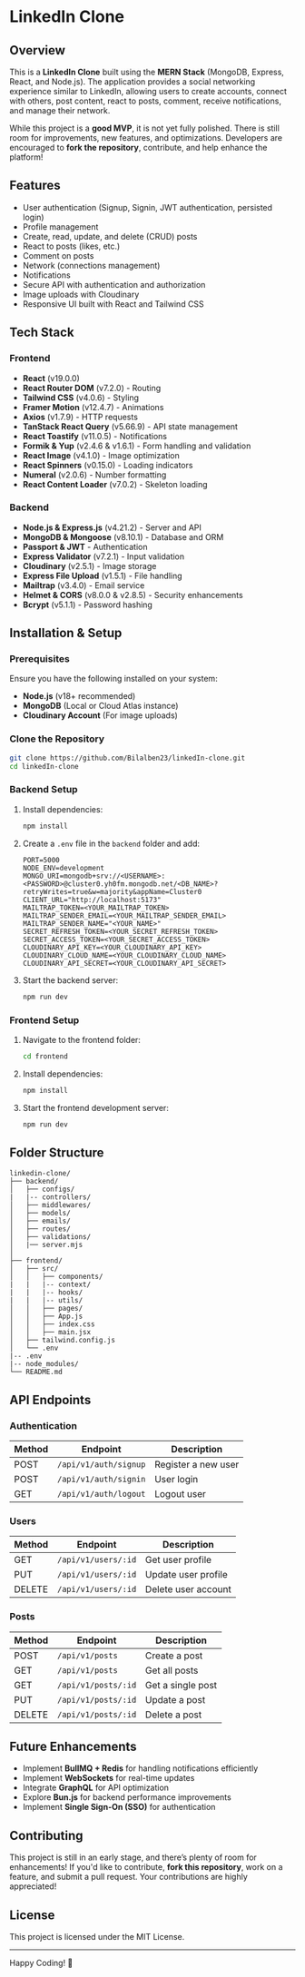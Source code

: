 # LinkedIn Clone

## Overview

This is a **LinkedIn Clone** built using the **MERN Stack** (MongoDB, Express, React, and Node.js). The application provides a social networking experience similar to LinkedIn, allowing users to create accounts, connect with others, post content, react to posts, comment, receive notifications, and manage their network.

While this project is a **good MVP**, it is not yet fully polished. There is still room for improvements, new features, and optimizations. Developers are encouraged to **fork the repository**, contribute, and help enhance the platform!

## Features

- User authentication (Signup, Signin, JWT authentication, persisted login)
- Profile management
- Create, read, update, and delete (CRUD) posts
- React to posts (likes, etc.)
- Comment on posts
- Network (connections management)
- Notifications
- Secure API with authentication and authorization
- Image uploads with Cloudinary
- Responsive UI built with React and Tailwind CSS

## Tech Stack

### Frontend

- **React** (v19.0.0)
- **React Router DOM** (v7.2.0) - Routing
- **Tailwind CSS** (v4.0.6) - Styling
- **Framer Motion** (v12.4.7) - Animations
- **Axios** (v1.7.9) - HTTP requests
- **TanStack React Query** (v5.66.9) - API state management
- **React Toastify** (v11.0.5) - Notifications
- **Formik & Yup** (v2.4.6 & v1.6.1) - Form handling and validation
- **React Image** (v4.1.0) - Image optimization
- **React Spinners** (v0.15.0) - Loading indicators
- **Numeral** (v2.0.6) - Number formatting
- **React Content Loader** (v7.0.2) - Skeleton loading

### Backend

- **Node.js & Express.js** (v4.21.2) - Server and API
- **MongoDB & Mongoose** (v8.10.1) - Database and ORM
- **Passport & JWT** - Authentication
- **Express Validator** (v7.2.1) - Input validation
- **Cloudinary** (v2.5.1) - Image storage
- **Express File Upload** (v1.5.1) - File handling
- **Mailtrap** (v3.4.0) - Email service
- **Helmet & CORS** (v8.0.0 & v2.8.5) - Security enhancements
- **Bcrypt** (v5.1.1) - Password hashing

## Installation & Setup

### Prerequisites

Ensure you have the following installed on your system:

- **Node.js** (v18+ recommended)
- **MongoDB** (Local or Cloud Atlas instance)
- **Cloudinary Account** (For image uploads)

### Clone the Repository

```sh
git clone https://github.com/Bilalben23/linkedIn-clone.git
cd linkedIn-clone
```

### Backend Setup

1. Install dependencies:
   ```sh
   npm install
   ```
2. Create a `.env` file in the `backend` folder and add:

   ```env
   PORT=5000
   NODE_ENV=development
   MONGO_URI=mongodb+srv://<USERNAME>:<PASSWORD>@cluster0.yh0fm.mongodb.net/<DB_NAME>?retryWrites=true&w=majority&appName=Cluster0
   CLIENT_URL="http://localhost:5173"
   MAILTRAP_TOKEN=<YOUR_MAILTRAP_TOKEN>
   MAILTRAP_SENDER_EMAIL=<YOUR_MAILTRAP_SENDER_EMAIL>
   MAILTRAP_SENDER_NAME="<YOUR_NAME>"
   SECRET_REFRESH_TOKEN=<YOUR_SECRET_REFRESH_TOKEN>
   SECRET_ACCESS_TOKEN=<YOUR_SECRET_ACCESS_TOKEN>
   CLOUDINARY_API_KEY=<YOUR_CLOUDINARY_API_KEY>
   CLOUDINARY_CLOUD_NAME=<YOUR_CLOUDINARY_CLOUD_NAME>
   CLOUDINARY_API_SECRET=<YOUR_CLOUDINARY_API_SECRET>
   ```

3. Start the backend server:
   ```sh
   npm run dev
   ```

### Frontend Setup

1. Navigate to the frontend folder:
   ```sh
   cd frontend
   ```
2. Install dependencies:
   ```sh
   npm install
   ```
3. Start the frontend development server:
   ```sh
   npm run dev
   ```

## Folder Structure

```
linkedin-clone/
├── backend/
│   ├── configs/
|   |-- controllers/
│   ├── middlewares/
│   ├── models/
│   ├── emails/
│   ├── routes/
│   ├── validations/
│   |── server.mjs
│
├── frontend/
│   ├── src/
│   │   ├── components/
|   |   |-- context/
|   |   |-- hooks/
|   |   |-- utils/
│   │   ├── pages/
│   │   ├── App.js
│   │   ├── index.css
│   │   ├── main.jsx
│   ├── tailwind.config.js
│   └── .env
|-- .env
|-- node_modules/
└── README.md
```

## API Endpoints

### Authentication

| Method | Endpoint              | Description         |
| ------ | --------------------- | ------------------- |
| POST   | `/api/v1/auth/signup` | Register a new user |
| POST   | `/api/v1/auth/signin` | User login          |
| GET    | `/api/v1/auth/logout` | Logout user         |

### Users

| Method | Endpoint            | Description         |
| ------ | ------------------- | ------------------- |
| GET    | `/api/v1/users/:id` | Get user profile    |
| PUT    | `/api/v1/users/:id` | Update user profile |
| DELETE | `/api/v1/users/:id` | Delete user account |

### Posts

| Method | Endpoint            | Description       |
| ------ | ------------------- | ----------------- |
| POST   | `/api/v1/posts`     | Create a post     |
| GET    | `/api/v1/posts`     | Get all posts     |
| GET    | `/api/v1/posts/:id` | Get a single post |
| PUT    | `/api/v1/posts/:id` | Update a post     |
| DELETE | `/api/v1/posts/:id` | Delete a post     |

## Future Enhancements

- Implement **BullMQ + Redis** for handling notifications efficiently
- Implement **WebSockets** for real-time updates
- Integrate **GraphQL** for API optimization
- Explore **Bun.js** for backend performance improvements
- Implement **Single Sign-On (SSO)** for authentication

## Contributing

This project is still in an early stage, and there’s plenty of room for enhancements! If you'd like to contribute, **fork this repository**, work on a feature, and submit a pull request. Your contributions are highly appreciated!

## License

This project is licensed under the MIT License.

---

Happy Coding! 🚀
